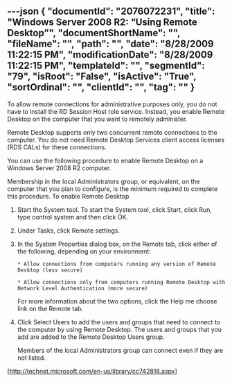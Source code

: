 ---json
{
  "documentId": "2076072231",
  "title": "Windows Server 2008 R2: “Using Remote Desktop”",
  "documentShortName": "",
  "fileName": "",
  "path": "",
  "date": "8/28/2009 11:22:15 PM",
  "modificationDate": "8/28/2009 11:22:15 PM",
  "templateId": "",
  "segmentId": "79",
  "isRoot": "False",
  "isActive": "True",
  "sortOrdinal": "",
  "clientId": "",
  "tag": ""
}
---

To allow remote connections for administrative purposes only, you do not have to install the RD Session Host role service. Instead, you enable Remote Desktop on the computer that you want to remotely administer.

Remote Desktop supports only two concurrent remote connections to the computer. You do not need Remote Desktop Services client access licenses (RDS CALs) for these connections.

You can use the following procedure to enable Remote Desktop on a Windows Server 2008 R2 computer.

Membership in the local Administrators group, or equivalent, on the computer that you plan to configure, is the minimum required to complete this procedure.
To enable Remote Desktop

   1. Start the System tool. To start the System tool, click Start, click Run, type control system and then click OK.

   2. Under Tasks, click Remote settings.

   3. In the System Properties dialog box, on the Remote tab, click either of the following, depending on your environment:

          * Allow connections from computers running any version of Remote Desktop (less secure)

          * Allow connections only from computers running Remote Desktop with Network Level Authentication (more secure)

      For more information about the two options, click the Help me choose link on the Remote tab.

   4. Click Select Users to add the users and groups that need to connect to the computer by using Remote Desktop. The users and groups that you add are added to the Remote Desktop Users group.

      Members of the local Administrators group can connect even if they are not listed.

[http://technet.microsoft.com/en-us/library/cc742816.aspx]
